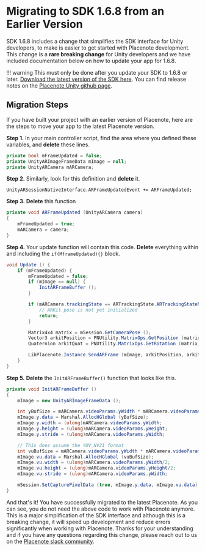 # Migrating to SDK 1.6.8 from an Earlier Version

SDK 1.6.8 includes a change that simplifies the SDK interface for Unity developers, to make is easier to get started with Placenote development. This change is a **rare breaking change** for Unity developers and we have included documentation below on how to update your app for 1.6.8.

!!! warning
    This must only be done after you update your SDK to 1.6.8 or later. [Download the latest version of the SDK here](https://placenote.com/unitysample). You can find release notes on the [Placenote Unity github page](https://github.com/Placenote/PlacenoteSDK-Unity/releases).

## Migration Steps
If you have built your project with an earlier version of Placenote, here are the steps to move your app to the latest Placenote version.

**Step 1.** In your main controller script, find the area where you defined these variables, and **delete** these lines.

``` csharp
private bool mFrameUpdated = false;
private UnityARImageFrameData mImage = null;
private UnityARCamera mARCamera;
```

**Step 2.** Similarly, look for this definition and **delete** it.

``` charp
UnityARSessionNativeInterface.ARFrameUpdatedEvent += ARFrameUpdated;
```

**Step 3.** **Delete** this function

``` csharp
private void ARFrameUpdated (UnityARCamera camera)
{
    mFrameUpdated = true;
    mARCamera = camera;
}
```

**Step 4.** Your update function will contain this code. **Delete** everything within and including the `if(MframeUpdated){}` block.

``` csharp
void Update () {
    if (mFrameUpdated) {
        mFrameUpdated = false;
        if (mImage == null) {
            InitARFrameBuffer ();
        }

        if (mARCamera.trackingState == ARTrackingState.ARTrackingStateNotAvailable) {
            // ARKit pose is not yet initialized
            return;
        }

        Matrix4x4 matrix = mSession.GetCameraPose ();
        Vector3 arkitPosition = PNUtility.MatrixOps.GetPosition (matrix);
        Quaternion arkitQuat = PNUtility.MatrixOps.GetRotation (matrix);

        LibPlacenote.Instance.SendARFrame (mImage, arkitPosition, arkitQuat, mARCamera.videoParams.screenOrientation);
    }
}
```

**Step 5.** **Delete** the `InitARFrameBuffer()` function that looks like this.

``` csharp
private void InitARFrameBuffer ()
{
    mImage = new UnityARImageFrameData ();

    int yBufSize = mARCamera.videoParams.yWidth * mARCamera.videoParams.yHeight;
    mImage.y.data = Marshal.AllocHGlobal (yBufSize);
    mImage.y.width = (ulong)mARCamera.videoParams.yWidth;
    mImage.y.height = (ulong)mARCamera.videoParams.yHeight;
    mImage.y.stride = (ulong)mARCamera.videoParams.yWidth;

    // This does assume the YUV_NV21 format
    int vuBufSize = mARCamera.videoParams.yWidth * mARCamera.videoParams.yWidth/2;
    mImage.vu.data = Marshal.AllocHGlobal (vuBufSize);
    mImage.vu.width = (ulong)mARCamera.videoParams.yWidth/2;
    mImage.vu.height = (ulong)mARCamera.videoParams.yHeight/2;
    mImage.vu.stride = (ulong)mARCamera.videoParams.yWidth;

    mSession.SetCapturePixelData (true, mImage.y.data, mImage.vu.data);
}
```

And that's it! You have successfully migrated to the latest Placenote. As you can see, you do not need the above code to work with Placenote anymore. This is a major simplification of the SDK interface and although this is a breaking change, it will speed up development and reduce errors significantly when working with Placenote. Thanks for your understanding and if you have any questions regarding this change, please reach out to us on the [Placenote slack community](https://placenote.com/slack). 
